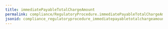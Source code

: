```yaml
---
title: immediatePayableTotalChargeAmount
permalink: compliance/RegulatoryProcedure.immediatePayableTotalChargeAmount.html
jsonid: compliance_regulatoryprocedure_immediatepayabletotalchargeamount
---
```


